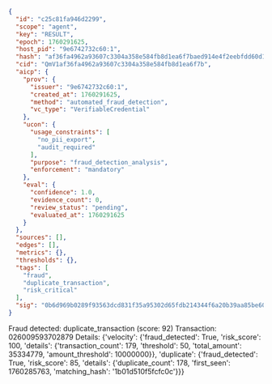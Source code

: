 ```json
{
  "id": "c25c81fa946d2299",
  "scope": "agent",
  "key": "RESULT",
  "epoch": 1760291625,
  "host_pid": "9e6742732c60:1",
  "hash": "af36fa4962a93607c3304a358e584fb8d1ea6f7baed914e4f2eebfdd60d1e85d",
  "cid": "QmV1af36fa4962a93607c3304a358e584fb8d1ea6f7b",
  "aicp": {
    "prov": {
      "issuer": "9e6742732c60:1",
      "created_at": 1760291625,
      "method": "automated_fraud_detection",
      "vc_type": "VerifiableCredential"
    },
    "ucon": {
      "usage_constraints": [
        "no_pii_export",
        "audit_required"
      ],
      "purpose": "fraud_detection_analysis",
      "enforcement": "mandatory"
    },
    "eval": {
      "confidence": 1.0,
      "evidence_count": 0,
      "review_status": "pending",
      "evaluated_at": 1760291625
    }
  },
  "sources": [],
  "edges": [],
  "metrics": {},
  "thresholds": {},
  "tags": [
    "fraud",
    "duplicate_transaction",
    "risk_critical"
  ],
  "sig": "0b6d969b0289f93563dcd831f35a95302d65fdb214344f6a20b39aa85be60145"
}
```

Fraud detected: duplicate_transaction (score: 92)
Transaction: 026009593702879
Details: {'velocity': {'fraud_detected': True, 'risk_score': 100, 'details': {'transaction_count': 179, 'threshold': 50, 'total_amount': 35334779, 'amount_threshold': 10000000}}, 'duplicate': {'fraud_detected': True, 'risk_score': 85, 'details': {'duplicate_count': 178, 'first_seen': 1760285763, 'matching_hash': '1b01d510f5fcfc0c'}}}